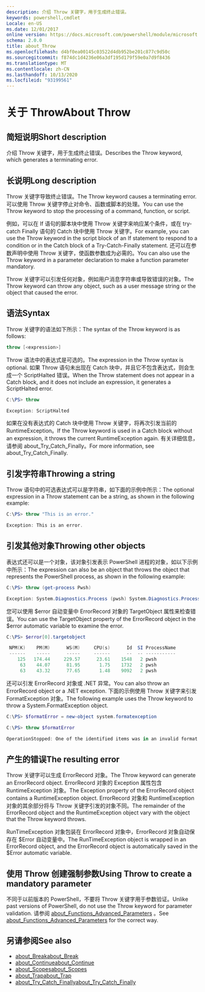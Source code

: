 ```yaml
---
description: 介绍 Throw 关键字，用于生成终止错误。
keywords: powershell,cmdlet
Locale: en-US
ms.date: 12/01/2017
online version: https://docs.microsoft.com/powershell/module/microsoft.powershell.core/about/about_throw?view=powershell-7&WT.mc_id=ps-gethelp
schema: 2.0.0
title: about_Throw
ms.openlocfilehash: d4bf0ea00145c03522d4db952be201c877c9d50c
ms.sourcegitcommit: f874dc1d4236e06a3df195d179f59e0a7d9f8436
ms.translationtype: MT
ms.contentlocale: zh-CN
ms.lasthandoff: 10/13/2020
ms.locfileid: "93199561"
---
```

# <a name="about-throw"></a><span data-ttu-id="91cab-104">关于 Throw</span><span class="sxs-lookup"><span data-stu-id="91cab-104">About Throw</span></span>

## <a name="short-description"></a><span data-ttu-id="91cab-105">简短说明</span><span class="sxs-lookup"><span data-stu-id="91cab-105">Short description</span></span>
<span data-ttu-id="91cab-106">介绍 Throw 关键字，用于生成终止错误。</span><span class="sxs-lookup"><span data-stu-id="91cab-106">Describes the Throw keyword, which generates a terminating error.</span></span>

## <a name="long-description"></a><span data-ttu-id="91cab-107">长说明</span><span class="sxs-lookup"><span data-stu-id="91cab-107">Long description</span></span>

<span data-ttu-id="91cab-108">Throw 关键字导致终止错误。</span><span class="sxs-lookup"><span data-stu-id="91cab-108">The Throw keyword causes a terminating error.</span></span> <span data-ttu-id="91cab-109">可以使用 Throw 关键字停止对命令、函数或脚本的处理。</span><span class="sxs-lookup"><span data-stu-id="91cab-109">You can use the Throw keyword to stop the processing of a command, function, or script.</span></span>

<span data-ttu-id="91cab-110">例如，可以在 If 语句的脚本块中使用 Throw 关键字来响应某个条件，或在 try-catch Finally 语句的 Catch 块中使用 Throw 关键字。</span><span class="sxs-lookup"><span data-stu-id="91cab-110">For example, you can use the Throw keyword in the script block of an If statement to respond to a condition or in the Catch block of a Try-Catch-Finally statement.</span></span> <span data-ttu-id="91cab-111">还可以在参数声明中使用 Throw 关键字，使函数参数成为必需的。</span><span class="sxs-lookup"><span data-stu-id="91cab-111">You can also use the Throw keyword in a parameter declaration to make a function parameter mandatory.</span></span>

<span data-ttu-id="91cab-112">Throw 关键字可以引发任何对象，例如用户消息字符串或导致错误的对象。</span><span class="sxs-lookup"><span data-stu-id="91cab-112">The Throw keyword can throw any object, such as a user message string or the object that caused the error.</span></span>

## <a name="syntax"></a><span data-ttu-id="91cab-113">语法</span><span class="sxs-lookup"><span data-stu-id="91cab-113">Syntax</span></span>

<span data-ttu-id="91cab-114">Throw 关键字的语法如下所示：</span><span class="sxs-lookup"><span data-stu-id="91cab-114">The syntax of the Throw keyword is as follows:</span></span>

```powershell
throw [<expression>]
```

<span data-ttu-id="91cab-115">Throw 语法中的表达式是可选的。</span><span class="sxs-lookup"><span data-stu-id="91cab-115">The expression in the Throw syntax is optional.</span></span> <span data-ttu-id="91cab-116">如果 Throw 语句未出现在 Catch 块中，并且它不包含表达式，则会生成一个 ScriptHalted 错误。</span><span class="sxs-lookup"><span data-stu-id="91cab-116">When the Throw statement does not appear in a Catch block, and it does not include an expression, it generates a ScriptHalted error.</span></span>

```powershell
C:\PS> throw

Exception: ScriptHalted
```

<span data-ttu-id="91cab-117">如果在没有表达式的 Catch 块中使用 Throw 关键字，将再次引发当前的 RuntimeException。</span><span class="sxs-lookup"><span data-stu-id="91cab-117">If the Throw keyword is used in a Catch block without an expression, it throws the current RuntimeException again.</span></span> <span data-ttu-id="91cab-118">有关详细信息，请参阅 about_Try_Catch_Finally。</span><span class="sxs-lookup"><span data-stu-id="91cab-118">For more information, see about_Try_Catch_Finally.</span></span>

## <a name="throwing-a-string"></a><span data-ttu-id="91cab-119">引发字符串</span><span class="sxs-lookup"><span data-stu-id="91cab-119">Throwing a string</span></span>

<span data-ttu-id="91cab-120">Throw 语句中的可选表达式可以是字符串，如下面的示例中所示：</span><span class="sxs-lookup"><span data-stu-id="91cab-120">The optional expression in a Throw statement can be a string, as shown in the following example:</span></span>

```powershell
C:\PS> throw "This is an error."

Exception: This is an error.
```

## <a name="throwing-other-objects"></a><span data-ttu-id="91cab-121">引发其他对象</span><span class="sxs-lookup"><span data-stu-id="91cab-121">Throwing other objects</span></span>

<span data-ttu-id="91cab-122">表达式还可以是一个对象，该对象引发表示 PowerShell 进程的对象，如以下示例中所示：</span><span class="sxs-lookup"><span data-stu-id="91cab-122">The expression can also be an object that throws the object that represents the PowerShell process, as shown in the following example:</span></span>

```powershell
C:\PS> throw (get-process Pwsh)

Exception: System.Diagnostics.Process (pwsh) System.Diagnostics.Process (pwsh) System.Diagnostics.Process (pwsh)
```

<span data-ttu-id="91cab-123">您可以使用 $error 自动变量中 ErrorRecord 对象的 TargetObject 属性来检查错误。</span><span class="sxs-lookup"><span data-stu-id="91cab-123">You can use the TargetObject property of the ErrorRecord object in the $error automatic variable to examine the error.</span></span>

```powershell
C:\PS> $error[0].targetobject

 NPM(K)    PM(M)      WS(M)     CPU(s)      Id  SI ProcessName
 ------    -----      -----     ------      --  -- -----------
    125   174.44     229.57      23.61    1548   2 pwsh
     63    44.07      81.95       1.75    1732   2 pwsh
     63    43.32      77.65       1.48    9092   2 pwsh
```

<span data-ttu-id="91cab-124">还可以引发 ErrorRecord 对象或 .NET 异常。</span><span class="sxs-lookup"><span data-stu-id="91cab-124">You can also throw an ErrorRecord object or a .NET exception.</span></span> <span data-ttu-id="91cab-125">下面的示例使用 Throw 关键字来引发 FormatException 对象。</span><span class="sxs-lookup"><span data-stu-id="91cab-125">The following example uses the Throw keyword to throw a System.FormatException object.</span></span>

```powershell
C:\PS> $formatError = new-object system.formatexception

C:\PS> throw $formatError

OperationStopped: One of the identified items was in an invalid format.
```

## <a name="the-resulting-error"></a><span data-ttu-id="91cab-126">产生的错误</span><span class="sxs-lookup"><span data-stu-id="91cab-126">The resulting error</span></span>

<span data-ttu-id="91cab-127">Throw 关键字可以生成 ErrorRecord 对象。</span><span class="sxs-lookup"><span data-stu-id="91cab-127">The Throw keyword can generate an ErrorRecord object.</span></span> <span data-ttu-id="91cab-128">ErrorRecord 对象的 Exception 属性包含 RuntimeException 对象。</span><span class="sxs-lookup"><span data-stu-id="91cab-128">The Exception property of the ErrorRecord object contains a RuntimeException object.</span></span> <span data-ttu-id="91cab-129">ErrorRecord 对象和 RuntimeException 对象的其余部分将与 Throw 关键字引发的对象不同。</span><span class="sxs-lookup"><span data-stu-id="91cab-129">The remainder of the ErrorRecord object and the RuntimeException object vary with the object that the Throw keyword throws.</span></span>

<span data-ttu-id="91cab-130">RunTimeException 对象包装在 ErrorRecord 对象中，ErrorRecord 对象自动保存在 $Error 自动变量中。</span><span class="sxs-lookup"><span data-stu-id="91cab-130">The RunTimeException object is wrapped in an ErrorRecord object, and the ErrorRecord object is automatically saved in the $Error automatic variable.</span></span>

## <a name="using-throw-to-create-a-mandatory-parameter"></a><span data-ttu-id="91cab-131">使用 Throw 创建强制参数</span><span class="sxs-lookup"><span data-stu-id="91cab-131">Using Throw to create a mandatory parameter</span></span>

<span data-ttu-id="91cab-132">不同于以前版本的 PowerShell，不要将 Throw 关键字用于参数验证。</span><span class="sxs-lookup"><span data-stu-id="91cab-132">Unlike past versions of PowerShell, do not use the Throw keyword for parameter validation.</span></span> <span data-ttu-id="91cab-133">请参阅 [about_Functions_Advanced_Parameters](about_Functions_Advanced_Parameters.md) 。</span><span class="sxs-lookup"><span data-stu-id="91cab-133">See [about_Functions_Advanced_Parameters](about_Functions_Advanced_Parameters.md) for the correct way.</span></span>

## <a name="see-also"></a><span data-ttu-id="91cab-134">另请参阅</span><span class="sxs-lookup"><span data-stu-id="91cab-134">See also</span></span>

- [<span data-ttu-id="91cab-135">about_Break</span><span class="sxs-lookup"><span data-stu-id="91cab-135">about_Break</span></span>](about_Break.md)
- [<span data-ttu-id="91cab-136">about_Continue</span><span class="sxs-lookup"><span data-stu-id="91cab-136">about_Continue</span></span>](about_Continue.md)
- [<span data-ttu-id="91cab-137">about_Scopes</span><span class="sxs-lookup"><span data-stu-id="91cab-137">about_Scopes</span></span>](about_Scopes.md)
- [<span data-ttu-id="91cab-138">about_Trap</span><span class="sxs-lookup"><span data-stu-id="91cab-138">about_Trap</span></span>](about_Trap.md)
- [<span data-ttu-id="91cab-139">about_Try_Catch_Finally</span><span class="sxs-lookup"><span data-stu-id="91cab-139">about_Try_Catch_Finally</span></span>](about_Try_Catch_Finally.md)
